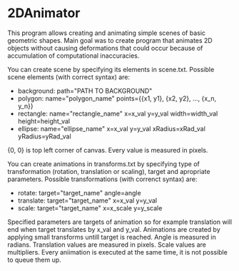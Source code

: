 # 2DAnimator
This program allows creating and animating simple scenes of basic geometric shapes. 
Main goal was to create program that animates 2D objects without causing deformations that could occur because of accumulation of computational inaccuracies.

You can create scene by specifying its elements in scene.txt.
Possible scene elements (with correct syntax) are:
- background: path="PATH TO BACKGROUND"
- polygon: name="polygon_name" points={{x1, y1}, {x2, y2}, ..., {x_n, y_n}}
- rectangle: name="rectangle_name" x=x_val y=y_val width=width_val height=height_val
- ellipse: name="ellipse_name" x=x_val y=y_val xRadius=xRad_val yRadius=yRad_val

{0, 0} is top left corner of canvas.
Every value is measured in pixels.

You can create animations in transforms.txt by specifying type of transformation (rotation, translation or scaling), 
target and apropriate parameters.
Possible transformations (with correnct syntax) are:
- rotate: target="target_name" angle=angle
- translate: target="target_name" x=x_val y=y_val
- scale: target="target_name" x=x_scale y=y_scale

Specified parameters are targets of animation so for example translation will end when target translates by x_val and y_val.
Animations are created by applying small transforms untill target is reached.
Angle is measured in radians.
Translation values are measured in pixels.
Scale values are multipliers.
Every aniimation is executed at the same time, it is not possible to queue them up.
